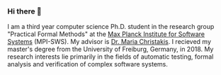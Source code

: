 ### Hi there 👋

I am a third year computer science Ph.D. student in the research group "Practical Formal Methods" at the [Max Planck Institute for Software Systems](https://www.mpi-sws.org/) (MPI-SWS). My advisor is [Dr. Maria Christakis](https://mariachris.github.io/). I recieved my master's degree from the University of Freiburg, Germany, in 2018. My research interests lie primarily in the fields of automatic testing, formal analysis and verification of complex software systems.
